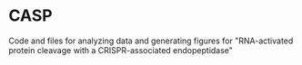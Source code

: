 # CASP
Code and files for analyzing data and generating figures for "RNA-activated protein cleavage with a CRISPR-associated endopeptidase"
